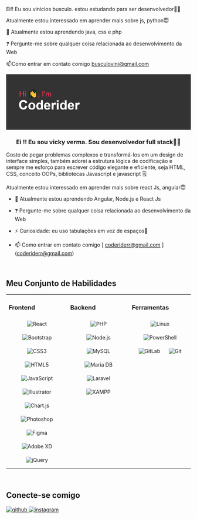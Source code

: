 
Ei!! Eu sou vinicios busculo. estou estudando para ser desenvolvedor🧑‍💻

Atualmente estou interessado em aprender mais sobre js, python😇

🌱 Atualmente estou aprendendo java, css e php

❓ Pergunte-me sobre qualquer coisa relacionada ao desenvolvimento da Web

📫Como entrar em contato comigo busculovini@gmail.com



<div align = "center">
<img src = "https://github.com/coderiderr/coderiderr/blob/b1783c195b1f20fd6a3fc024c196e53ae95fed8d/header.png" align = "center" style = "largura: 100%" />
</div>  


###  <div align = "center"> Ei !! Eu sou vicky verma. Sou desenvolvedor full stack🧑‍💻
Gosto de pegar problemas complexos e transformá-los em um design de interface simples, também adorei a estrutura lógica de codificação e sempre me esforço para escrever código elegante e eficiente, seja HTML, CSS, conceito OOPs, bibliotecas Javascript e javascript 🗒️

Atualmente estou interessado em aprender mais sobre react Js, angular😇 </div>  


- 🌱 Atualmente estou aprendendo Angular, Node.js e React Js  


- ❓ Pergunte-me sobre qualquer coisa relacionada ao desenvolvimento da Web  


- ⚡ Curiosidade: eu uso tabulações em vez de espaços😬  


- 📫 Como entrar em contato comigo [ coderiderr@gmail.com ] (coderiderr@gmail.com)  


<br/>  


##  Meu Conjunto de Habilidades  
<table> <tr> <td valign = "top" width = "33%">



###  Frontend  
<div align = "center">  
<img style = "margin: 10px" src = "https://profilinator.rishav.dev/skills-assets/react-original-wordmark.svg" alt = "React" height = "50" />  
<img style = "margin: 10px" src = "https://profilinator.rishav.dev/skills-assets/bootstrap-plain.svg" alt = "Bootstrap" height = "50" />  
<img style = "margin: 10px" src = "https://profilinator.rishav.dev/skills-assets/css3-original-wordmark.svg" alt = "CSS3" height = "50" />  
<img style = "margin: 10px" src = "https://profilinator.rishav.dev/skills-assets/html5-original-wordmark.svg" alt = "HTML5" height = "50" />  
<img style = "margin: 10px" src = "https://profilinator.rishav.dev/skills-assets/javascript-original.svg" alt = "JavaScript" height = "50" />  
<img style = "margin: 10px" src = "https://profilinator.rishav.dev/skills-assets/adobe_illustrator-icon.svg" alt = "Illustrator" height = "50" />  
<img style = "margin: 10px" src = "https://profilinator.rishav.dev/skills-assets/logo-title.svg" alt = "Chart.js" height = "50" />  
<img style = "margin: 10px" src = "https://profilinator.rishav.dev/skills-assets/photoshop-plain.svg" alt = "Photoshop" height = "50" />  
<img style = "margin: 10px" src = "https://profilinator.rishav.dev/skills-assets/figma-icon.svg" alt = "Figma" height = "50" />  
<img style = "margin: 10px" src = "https://profilinator.rishav.dev/skills-assets/adobexd.png" alt = "Adobe XD" height = "50" />  
<img style = "margin: 10px" src = "https://profilinator.rishav.dev/skills-assets/jquery.png" alt = "jQuery" height = "50" />  
</div>

</td> <td valign = "top" width = "33%">



###  Backend  
<div align = "center">  
<img style = "margin: 10px" src = "https://profilinator.rishav.dev/skills-assets/php-original.svg" alt = "PHP" height = "50" />  
<img style = "margin: 10px" src = "https://profilinator.rishav.dev/skills-assets/nodejs-original-wordmark.svg" alt = "Node.js" height = "50" />  
<img style = "margin: 10px" src = "https://profilinator.rishav.dev/skills-assets/mysql-original-wordmark.svg" alt = "MySQL" height = "50" />  
<img style = "margin: 10px" src = "https://profilinator.rishav.dev/skills-assets/mariadb.png" alt = "Maria DB" height = "50" />  
<img style = "margin: 10px" src = "https://profilinator.rishav.dev/skills-assets/laravel-plain-wordmark.svg" alt = "Laravel" height = "50" />  
<img style = "margin: 10px" src = "https://profilinator.rishav.dev/skills-assets/xampp.png" alt = "XAMPP" height = "50" />  
</div>

</td> <td valign = "top" width = "33%">



###  Ferramentas  
<div align = "center">  
<img style = "margin: 10px" src = "https://profilinator.rishav.dev/skills-assets/linux-original.svg" alt = "Linux" height = "50" />  
<img style = "margin: 10px" src = "https://profilinator.rishav.dev/skills-assets/powershell.png" alt = "PowerShell" height = "50" />  
<img style = "margin: 10px" src = "https://profilinator.rishav.dev/skills-assets/gitlab.svg" alt = "GitLab" height = "50" />  
<img style = "margin: 10px" src = "https://profilinator.rishav.dev/skills-assets/git-scm-icon.svg" alt = "Git" height = "50" />  
</div>

</td></tr> </table>  

<br/>  


##  Conecte-se comigo  
<a href="https://github.com/coderiderr" target="_blank">
<img src = https: //img.shields.io/badge/github-%2324292e.svg? & style = for-the-badge & logo = github & logoColor = white alt = github style = "margin-bottom: 5px;" />
</a>
<a href="https://instagram.com/coderiderr" target="_blank">
<img src = https: //img.shields.io/badge/instagram-%23000000.svg? & style = for-the-badge & logo = instagram & logoColor = white alt = instagram style = "margin-bottom: 5px;" />
</a>  


<br/>  


